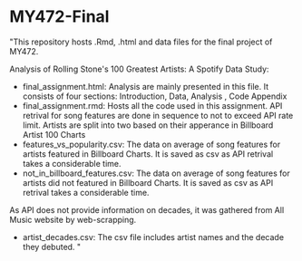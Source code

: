 # MY472-Final
"This repository hosts .Rmd, .html and data files for the final project of MY472.

Analysis of Rolling Stone's 100 Greatest Artists: A Spotify Data Study:
- final_assignment.html: Analysis are mainly presented in this file. It consists of four sections:
    Introduction, Data, Analysis , Code Appendix
- final_assignment.rmd: Hosts all the code used in this assignment.
API retrival for song features are done in sequence to not to exceed API rate limit. Artists are split into two based on their apperance in Billboard Artist 100 Charts 
- features_vs_popularity.csv: The data on average of song features for artists featured in Billboard Charts. It is saved as csv as API retrival takes a considerable time.
- not_in_billboard_features.csv: The data on average of song features for artists did not featured in Billboard Charts. It is saved as csv as API retrival takes a considerable time.
  
As API does not provide information on decades, it was gathered from All Music website by web-scrapping.
- artist_decades.csv: The csv file includes artist names and the decade they debuted. 
"
